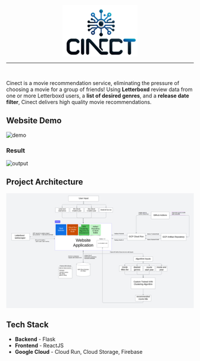 <p align="center">
  <img src="frontend/public/logo.png" style="width:40%;"/>
</p>


---
<br/>

Cinect is a movie recommendation service, eliminating the pressure of choosing a movie for a group of friends! Using **Letterboxd** review data from one or more Letterboxd users, a **list of desired genres**, and a **release date filter**, Cinect delivers high quality movie recommendations.

## Website Demo


![demo](input.gif)

### Result

![output](output.png)

## Project Architecture


![alt text](image.png)

## Tech Stack
- **Backend** - Flask
- **Frontend** - ReactJS
- **Google Cloud** - Cloud Run, Cloud Storage, Firebase